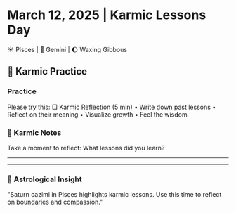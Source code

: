 # March 12, 2025 | Karmic Lessons Day
☀️ Pisces | 🌙 Gemini | 🌔 Waxing Gibbous

## 🌱 Karmic Practice

### Practice
Please try this:
□ Karmic Reflection (5 min)
  • Write down past lessons
  • Reflect on their meaning
  • Visualize growth
  • Feel the wisdom

### 📝 Karmic Notes
Take a moment to reflect:
What lessons did you learn?
_______________________
_______________________

### 💫 Astrological Insight
"Saturn cazimi in Pisces highlights karmic lessons. Use this time to reflect on boundaries and compassion." 